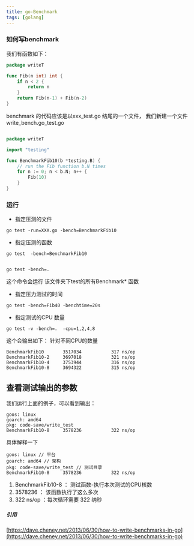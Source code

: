```yaml
---
title: go-Benchmark
tags: [golang]
---
```



### 如何写benchmark

我们有函数如下：
```go
package writeT

func Fib(n int) int {
	if n < 2 {
		return n
	}
	return Fib(n-1) + Fib(n-2)
}

```
<!--more-->
benchmark 的代码应该是以xxx_test.go 结尾的一个文件， 我们新建一个文件 write_bench.go_test.go
```go

package writeT

import "testing"

func BenchmarkFib10(b *testing.B) {
	// run the Fib function b.N times
	for n := 0; n < b.N; n++ {
		Fib(10)
	}
}

```

### 运行


- 指定压测的文件
```text
go test -run=XXX.go -bench=BenchmarkFib10
```

- 指定压测的函数
```text
go test  -bench=BenchmarkFib10

```
```text

go test -bench=.

```
这个命令会运行 该文件夹下test的所有Benchmark* 函数

- 指定压力测试的时间
```text
go test -bench=Fib40 -benchtime=20s
```

- 指定测试的CPU 数量
```text
go test -v -bench=.  -cpu=1,2,4,8 
```
这个会输出如下： 针对不同CPU的数量
```text
BenchmarkFib10     	 3517034	       317 ns/op
BenchmarkFib10-2   	 3697018	       321 ns/op
BenchmarkFib10-4   	 3753944	       316 ns/op
BenchmarkFib10-8   	 3694322	       315 ns/op
```


## 查看测试输出的参数

我们运行上面的例子，可以看到输出：
```text
goos: linux
goarch: amd64
pkg: code-save/write_test
BenchmarkFib10-8   	 3578236	       322 ns/op

```
具体解释一下

```text
goos: linux // 平台
goarch: amd64 // 架构
pkg: code-save/write_test // 测试目录
BenchmarkFib10-8   	 3578236	       322 ns/op

```

1. BenchmarkFib10-8 ： 测试函数-执行本次测试的CPU核数 
2. 3578236 ： 该函数执行了这么多次
3. 322 ns/op ：每次循环需要 322 纳秒


##### 引用
[https://dave.cheney.net/2013/06/30/how-to-write-benchmarks-in-go](https://dave.cheney.net/2013/06/30/how-to-write-benchmarks-in-go)